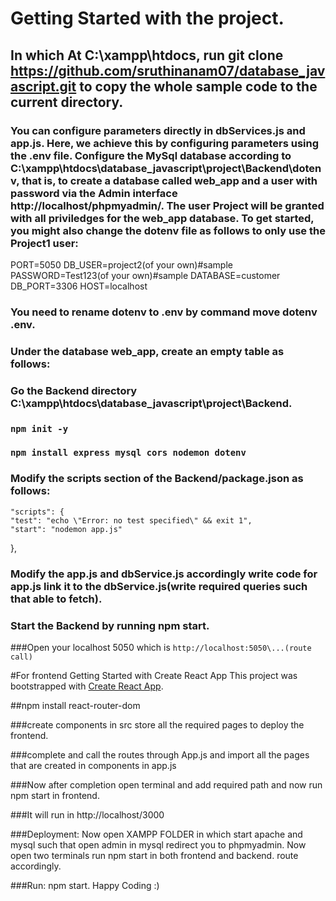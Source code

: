 # Getting Started with the project.

## In which At C:\xampp\htdocs, run git clone https://github.com/sruthinanam07/database_javascript.git to copy the whole sample code to the current directory.

### You can configure parameters directly in dbServices.js and app.js. Here, we achieve this by configuring parameters using the .env file. Configure the MySql database according to C:\xampp\htdocs\database_javascript\project\Backend\dotenv, that is, to create a database called web_app and a user with password via the Admin interface http://localhost/phpmyadmin/. The user Project will be granted with all priviledges for the web_app database. To get started, you might also change the dotenv file as follows to only use the Project1 user:
PORT=5050
DB_USER=project2(of your own)#sample
PASSWORD=Test123(of your own)#sample
DATABASE=customer
DB_PORT=3306
HOST=localhost

### You need to rename dotenv to .env by command move dotenv .env.

### Under the database web_app, create an empty table as follows:

### Go the Backend directory C:\xampp\htdocs\database_javascript\project\Backend.

### `npm init -y` 

### `npm install express mysql cors nodemon dotenv` 

### Modify the scripts section of the Backend/package.json as follows:
    "scripts": {
    "test": "echo \"Error: no test specified\" && exit 1",
    "start": "nodemon app.js"
  },

### Modify the app.js and dbService.js accordingly write code for app.js link it to the dbService.js(write required queries such that able to fetch).

### Start the Backend by running npm start.

###Open your localhost 5050 which is `http://localhost:5050\...(route call)`

#For frontend Getting Started with Create React App
This project was bootstrapped with [Create React App](https://github.com/facebook/create-react-app).

##npm install react-router-dom

###create components in src store all the required pages to deploy the frontend.

###complete and call the routes through App.js and import all the pages that are created in components in app.js

###Now after completion open terminal and add required path and now run npm start in frontend.

###It will run in http://localhost/3000

###Deployment:
Now open XAMPP FOLDER in which start apache and mysql such that open admin in mysql redirect you to phpmyadmin.
Now open two terminals run npm start in both frontend and backend.
route accordingly.

###Run:
npm start.
Happy Coding :)
